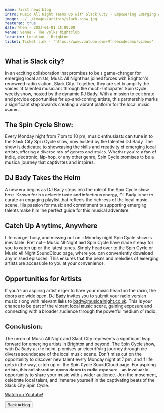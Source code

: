```yaml
---
name: First news blog
intro: Music All Night Teams Up with Slack City - Empowering Emerging Artists through Spin Cycle
image: ../../images/artists/slack-show.jpg
featured: true
date: When - 2023-01-01 18:00:00
venue: Venue - The Volks Nightclub
location: Location - Brighton
ticket: Ticket link - 'https://www.youtube.com/@freecodecamp/videos'
---
```


## What is Slack city?

In an exciting collaboration that promises to be a game-changer for emerging local artists, Music
All Night has joined forces with Brighton's renowned radio station, Slack City. Together, they are
set to amplify the voices of talented musicians through the much-anticipated Spin Cycle weekly show,
hosted by the dynamic DJ Bady. With a mission to celebrate and provide opportunities for
up-and-coming artists, this partnership marks a significant step towards creating a vibrant platform
for the local music scene.

## The Spin Cycle Show:

Every Monday night from 7 pm to 10 pm, music enthusiasts can tune in to the Slack City Spin Cycle
show, now hosted by the talented DJ Bady. The show is dedicated to showcasing the skills and
creativity of emerging local artists, offering a diverse mix of genres and styles. Whether you're a
fan of indie, electronic, hip-hop, or any other genre, Spin Cycle promises to be a musical journey
that captivates and inspires.

## DJ Bady Takes the Helm

A new era begins as DJ Bady steps into the role of the Spin Cycle show host. Known for his eclectic
taste and infectious energy, DJ Bady is set to curate an engaging playlist that reflects the
richness of the local music scene. His passion for music and commitment to supporting emerging
talents make him the perfect guide for this musical adventure.

## Catch Up Anytime, Anywhere

Life can get busy, and missing out on a Monday night Spin Cycle show is inevitable. Fret not – Music
All Night and Spin Cycle have made it easy for you to catch up on the latest tunes. Simply head over
to the Spin Cycle or Music All Night SoundCloud page, where you can conveniently download any missed
episodes. This ensures that the beats and melodies of emerging artists are accessible to you at your
convenience.

## Opportunities for Artists

If you're an aspiring artist eager to have your music heard on the radio, the doors are wide open.
DJ Bady invites you to submit your radio version music along with relevant links to
bady@musicallnight.co.uk. This is your chance to be part of the vibrant local music scene, gaining
exposure and connecting with a broader audience through the powerful medium of radio.

## Conclusion:

The union of Music All Night and Slack City represents a significant leap forward for emerging
artists in Brighton and beyond. The Spin Cycle show, with DJ Bady at the helm, promises an
electrifying journey through the diverse soundscape of the local music scene. Don't miss out on the
opportunity to discover new talent every Monday night at 7 pm, and if life gets in the way, catch up
on the Spin Cycle SoundCloud page. For aspiring artists, this collaboration opens doors to radio
exposure – an invaluable opportunity to share your music with a wider audience. Join the movement,
celebrate local talent, and immerse yourself in the captivating beats of the Slack City Spin Cycle.

[Watch on Youtube!](https://youtube.com/@music_all_night?si=KQoiSNoGiEnZzew7)

<a href="/blog">
<button >Back to blog </Button>
</a>
